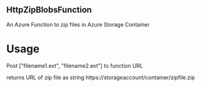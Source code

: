 ## HttpZipBlobsFunction
An Azure Function to zip files in Azure Storage Container

# Usage
Post ["filename1.ext", "filename2.ext"] to function URL

returns URL of zip file as string
https://storageaccount/container/zipfile.zip
